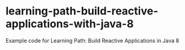 # learning-path-build-reactive-applications-with-java-8
Example code for Learning Path: Build Reactive Applications in Java 8
